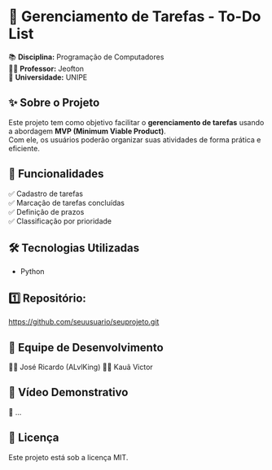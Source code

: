 # 📝 Gerenciamento de Tarefas - To-Do List

📚 **Disciplina:** Programação de Computadores  
👨‍🏫 **Professor:** Jeofton  
🏫 **Universidade:** UNIPE  

## ✨ Sobre o Projeto  
Este projeto tem como objetivo facilitar o **gerenciamento de tarefas** usando a abordagem **MVP (Minimum Viable Product)**.  
Com ele, os usuários poderão organizar suas atividades de forma prática e eficiente.  

## 🚀 Funcionalidades  
✅ Cadastro de tarefas  
✅ Marcação de tarefas concluídas  
✅ Definição de prazos  
✅ Classificação por prioridade  

## 🛠️ Tecnologias Utilizadas  
-  Python  
 
## 1️⃣ Repositório:  
   https://github.com/seuusuario/seuprojeto.git

## 👥 Equipe de Desenvolvimento
🧑‍💻 José Ricardo (ALvlKing)
🧑‍💻 Kauã Victor

## 🎥 Vídeo Demonstrativo
  🔗 ...

## 📜 Licença
  Este projeto está sob a licença MIT.
